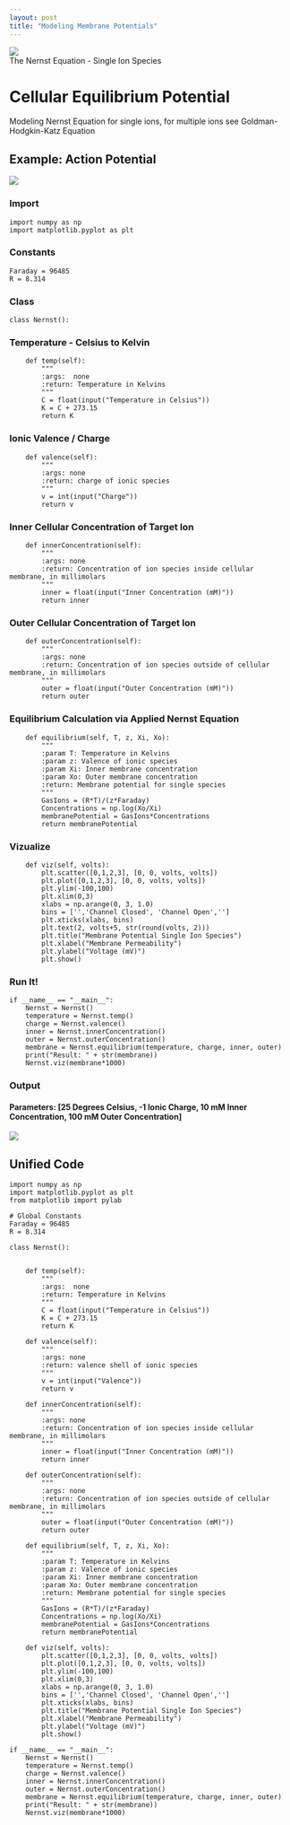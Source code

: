 ```yaml
---
layout: post
title: "Modeling Membrane Potentials"
---
```


<img src="/Images/Nernst/electrophys.jpg" class="inline"/><br>
The Nernst Equation - Single Ion Species

# Cellular Equilibrium Potential
Modeling Nernst Equation for single ions, for multiple ions see Goldman-Hodgkin-Katz Equation

## Example: Action Potential 
<img src="/Images/Nernst/ap.jpg" class="inline"/><br>

### Import
```Python3
import numpy as np
import matplotlib.pyplot as plt
```

### Constants
```Python3
Faraday = 96485
R = 8.314
```

### Class
```Python3
class Nernst():
```

### Temperature - Celsius to Kelvin
```Python3
    def temp(self):
        """
        :args:  none
        :return: Temperature in Kelvins
        """
        C = float(input("Temperature in Celsius"))
        K = C + 273.15
        return K
```

### Ionic Valence / Charge
```Python3
    def valence(self):
        """
        :args: none
        :return: charge of ionic species
        """
        v = int(input("Charge"))
        return v
```

### Inner Cellular Concentration of Target Ion
```Python3
    def innerConcentration(self):
        """
        :args: none
        :return: Concentration of ion species inside cellular membrane, in millimolars 
        """
        inner = float(input("Inner Concentration (mM)"))
        return inner
```

### Outer Cellular Concentration of Target Ion
```Python3
    def outerConcentration(self):
        """
        :args: none
        :return: Concentration of ion species outside of cellular membrane, in millimolars 
        """
        outer = float(input("Outer Concentration (mM)"))
        return outer
```

### Equilibrium Calculation via Applied Nernst Equation
```Python3
    def equilibrium(self, T, z, Xi, Xo):
        """
        :param T: Temperature in Kelvins
        :param z: Valence of ionic species
        :param Xi: Inner membrane concentration
        :param Xo: Outer membrane concentration
        :return: Membrane potential for single species
        """
        GasIons = (R*T)/(z*Faraday)
        Concentrations = np.log(Xo/Xi)
        membranePotential = GasIons*Concentrations
        return membranePotential
```

### Vizualize 
```Python3
    def viz(self, volts):
        plt.scatter([0,1,2,3], [0, 0, volts, volts])
        plt.plot([0,1,2,3], [0, 0, volts, volts])
        plt.ylim(-100,100)
        plt.xlim(0,3)
        xlabs = np.arange(0, 3, 1.0)
        bins = ['','Channel Closed', 'Channel Open','']
        plt.xticks(xlabs, bins)
        plt.text(2, volts+5, str(round(volts, 2)))
        plt.title("Membrane Potential Single Ion Species")
        plt.xlabel("Membrane Permeability")
        plt.ylabel("Voltage (mV)")
        plt.show()
```

### Run It!
```Python3
if __name__ == "__main__":
    Nernst = Nernst()
    temperature = Nernst.temp()
    charge = Nernst.valence()
    inner = Nernst.innerConcentration()
    outer = Nernst.outerConcentration()
    membrane = Nernst.equilibrium(temperature, charge, inner, outer)
    print("Result: " + str(membrane))
    Nernst.viz(membrane*1000)
```

### Output 
#### Parameters: [25 Degrees Celsius, -1 Ionic Charge, 10 mM Inner Concentration, 100 mM Outer Concentration]
<img src="/Images/Nernst/ionPlot.png" class="inline"/><br>

## Unified Code
```Python3
import numpy as np
import matplotlib.pyplot as plt
from matplotlib import pylab

# Global Constants
Faraday = 96485
R = 8.314

class Nernst():


    def temp(self):
        """
        :args:  none
        :return: Temperature in Kelvins
        """
        C = float(input("Temperature in Celsius"))
        K = C + 273.15
        return K

    def valence(self):
        """
        :args: none
        :return: valence shell of ionic species
        """
        v = int(input("Valence"))
        return v

    def innerConcentration(self):
        """
        :args: none
        :return: Concentration of ion species inside cellular membrane, in millimolars
        """
        inner = float(input("Inner Concentration (mM)"))
        return inner

    def outerConcentration(self):
        """
        :args: none
        :return: Concentration of ion species outside of cellular membrane, in millimolars
        """
        outer = float(input("Outer Concentration (mM)"))
        return outer

    def equilibrium(self, T, z, Xi, Xo):
        """
        :param T: Temperature in Kelvins
        :param z: Valence of ionic species
        :param Xi: Inner membrane concentration
        :param Xo: Outer membrane concentration
        :return: Membrane potential for single species
        """
        GasIons = (R*T)/(z*Faraday)
        Concentrations = np.log(Xo/Xi)
        membranePotential = GasIons*Concentrations
        return membranePotential

    def viz(self, volts):
        plt.scatter([0,1,2,3], [0, 0, volts, volts])
        plt.plot([0,1,2,3], [0, 0, volts, volts])
        plt.ylim(-100,100)
        plt.xlim(0,3)
        xlabs = np.arange(0, 3, 1.0)
        bins = ['','Channel Closed', 'Channel Open','']
        plt.xticks(xlabs, bins)
        plt.title("Membrane Potential Single Ion Species")
        plt.xlabel("Membrane Permeability")
        plt.ylabel("Voltage (mV)")
        plt.show()

if __name__ == "__main__":
    Nernst = Nernst()
    temperature = Nernst.temp()
    charge = Nernst.valence()
    inner = Nernst.innerConcentration()
    outer = Nernst.outerConcentration()
    membrane = Nernst.equilibrium(temperature, charge, inner, outer)
    print("Result: " + str(membrane))
    Nernst.viz(membrane*1000)
```
